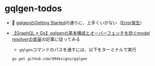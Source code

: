# gqlgen-todos

- 🤔 [gqlgenのGetting Started](https://gqlgen.com/getting-started/)の通りに、上手くいかない（[Error発生](https://github.com/MatsuoTakuro/gqlgen-todos/commit/7a47ab2f42d97a9b65440901a934ab032ec21c3d)）
- [【GraphQL × Go】gqlgenの基本構成とオーバーフェッチを防ぐmodel resolverの実装](https://tech.layerx.co.jp/entry/2021/10/22/171242)の記事に従ってみる

  - `gqlgen`コマンドのパスを通すには、以下をターミナルで実行
  ```
  go get github.com/99designs/gqlgen
  ```
